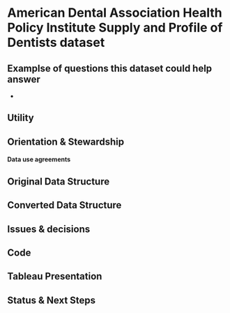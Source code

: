 # American Dental Association Health Policy Institute Supply and Profile of Dentists dataset



## Examplse of questions this dataset could help answer

* 

## Utility


## Orientation & Stewardship  


#### Data use agreements


## Original Data Structure



## Converted Data Structure


## Issues & decisions

## Code


## Tableau Presentation



## Status & Next Steps


